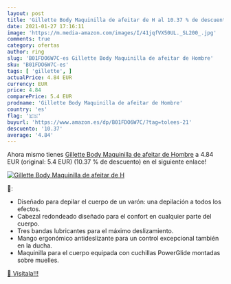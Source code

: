```yaml
---
layout: post
title: 'Gillette Body Maquinilla de afeitar de H al 10.37 % de descuento'
date: 2021-01-27 17:16:11
image: 'https://m.media-amazon.com/images/I/41jqfVX50UL._SL200_.jpg'
comments: true
category: ofertas
author: ring
slug: 'B01FDO6W7C-es Gillette Body Maquinilla de afeitar de Hombre'
sku: 'B01FDO6W7C-es'
tags: [ 'gillette', ]
actualPrice: 4.84 EUR
currency: EUR
price: 4.84
comparePrice: 5.4 EUR
prodname: 'Gillette Body Maquinilla de afeitar de Hombre'
country: 'es'
flag: '🇪🇸'
buyurl: 'https://www.amazon.es/dp/B01FDO6W7C/?tag=tolees-21'
descuento: '10.37'
average: '4.84'
---
```


Ahora mismo tienes [Gillette Body Maquinilla de afeitar de Hombre](https://www.amazon.es/dp/B01FDO6W7C/?tag=tolees-21) a 4.84 EUR (original: 5.4 EUR) (10.37 %  de descuento) en el siguiente enlace!

[![Gillette Body Maquinilla de afeitar de H](https://m.media-amazon.com/images/I/41jqfVX50UL._SL200_.jpg)](https://www.amazon.es/dp/B01FDO6W7C/?tag=tolees-21)

🔎:

- Diseñado para depilar el cuerpo de un varón: una depilación a todos los efectos.
- Cabezal redondeado diseñado para el confort en cualquier parte del cuerpo.
- Tres bandas lubricantes para el máximo deslizamiento.
- Mango ergonómico antideslizante para un control excepcional también en la ducha.
- Maquinilla para el cuerpo equipada con cuchillas PowerGlide montadas sobre muelles.

[🛒 Visítala!!!](https://www.amazon.es/dp/B01FDO6W7C/?tag=tolees-21)
